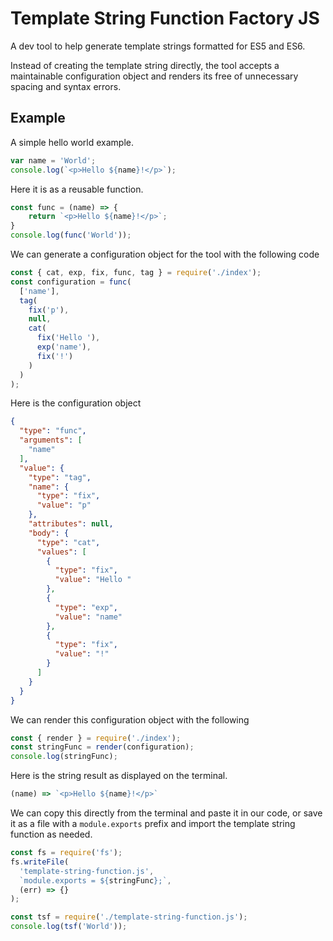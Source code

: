 # Template String Function Factory JS

A dev tool to help generate template strings formatted for ES5 and ES6.

Instead of creating the template string directly, the tool accepts a maintainable configuration object and renders its free of unnecessary spacing and syntax errors.

## Example

A simple hello world example.

``` JavaScript
var name = 'World';
console.log(`<p>Hello ${name}!</p>`);
```

Here it is as a reusable function.

```JavaScript
const func = (name) => {
	return `<p>Hello ${name}!</p>`;
}
console.log(func('World'));
```

We can generate a configuration object for the tool with the following code

```JavaScript
const { cat, exp, fix, func, tag } = require('./index');
const configuration = func(
  ['name'],
  tag(
    fix('p'),
    null,
    cat(
      fix('Hello '),
      exp('name'),
      fix('!')
    )
  )
);
```

Here is the configuration object

```JSON
{
  "type": "func",
  "arguments": [
    "name"
  ],
  "value": {
    "type": "tag",
    "name": {
      "type": "fix",
      "value": "p"
    },
    "attributes": null,
    "body": {
      "type": "cat",
      "values": [
        {
          "type": "fix",
          "value": "Hello "
        },
        {
          "type": "exp",
          "value": "name"
        },
        {
          "type": "fix",
          "value": "!"
        }
      ]
    }
  }
}
```

We can render this configuration object with the following

```JavaScript
const { render } = require('./index');
const stringFunc = render(configuration);
console.log(stringFunc);
```

Here is the string result as displayed on the terminal.

```JavaScript
(name) => `<p>Hello ${name}!</p>`
```

We can copy this directly from the terminal and paste it in our code, or save it as a file with a `module.exports` prefix and import the template string function as needed.

```JavaScript
const fs = require('fs');
fs.writeFile(
  'template-string-function.js',
  `module.exports = ${stringFunc};`,
  (err) => {}
);
```

```JavaScript
const tsf = require('./template-string-function.js');
console.log(tsf('World'));
```